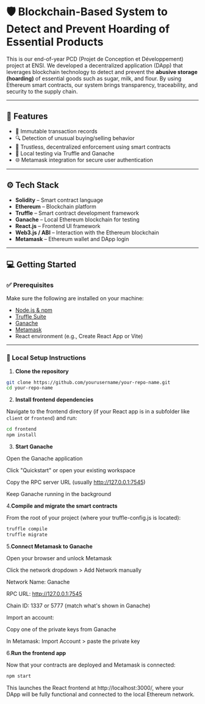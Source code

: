 # 🛡️ Blockchain-Based System to Detect and Prevent Hoarding of Essential Products

This is our end-of-year PCD (Projet de Conception et Développement) project at ENSI. We developed a decentralized application (DApp) that leverages blockchain technology to detect and prevent the **abusive storage (hoarding)** of essential goods such as sugar, milk, and flour. By using Ethereum smart contracts, our system brings transparency, traceability, and security to the supply chain.

---

## 🚀 Features

- 🧾 Immutable transaction records
- 🔍 Detection of unusual buying/selling behavior
- 🔐 Trustless, decentralized enforcement using smart contracts
- 🧪 Local testing via Truffle and Ganache
- 🌐 Metamask integration for secure user authentication

---

## ⚙️ Tech Stack

- **Solidity** – Smart contract language  
- **Ethereum** – Blockchain platform  
- **Truffle** – Smart contract development framework  
- **Ganache** – Local Ethereum blockchain for testing  
- **React.js** – Frontend UI framework  
- **Web3.js / ABI** – Interaction with the Ethereum blockchain  
- **Metamask** – Ethereum wallet and DApp login

---

## 💻 Getting Started

### ✅ Prerequisites

Make sure the following are installed on your machine:

- [Node.js & npm](https://nodejs.org/)
- [Truffle Suite](https://trufflesuite.com/truffle/)
- [Ganache](https://trufflesuite.com/ganache/)
- [Metamask](https://metamask.io/)
- React environment (e.g., Create React App or Vite)

---

### 🧪 Local Setup Instructions

1. **Clone the repository**

```bash
git clone https://github.com/yourusername/your-repo-name.git
cd your-repo-name
```

2. **Install frontend dependencies**

Navigate to the frontend directory (if your React app is in a subfolder like `client` or `frontend`) and run:

```bash
cd frontend
npm install
```
3. **Start Ganache**

Open the Ganache application

Click "Quickstart" or open your existing workspace

Copy the RPC server URL (usually http://127.0.0.1:7545)

Keep Ganache running in the background

4.**Compile and migrate the smart contracts**

From the root of your project (where your truffle-config.js is located):

```bash
truffle compile
truffle migrate
```
5.**Connect Metamask to Ganache**

Open your browser and unlock Metamask

Click the network dropdown > Add Network manually

Network Name: Ganache

RPC URL: http://127.0.0.1:7545

Chain ID: 1337 or 5777 (match what's shown in Ganache)

Import an account:

Copy one of the private keys from Ganache

In Metamask: Import Account > paste the private key

6.**Run the frontend app**

Now that your contracts are deployed and Metamask is connected:

```bash
npm start
```

This launches the React frontend at http://localhost:3000/, where your DApp will be fully functional and connected to the local Ethereum network.
